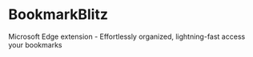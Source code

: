 # BookmarkBlitz
Microsoft Edge extension - Effortlessly organized, lightning-fast access your bookmarks
